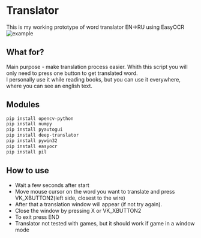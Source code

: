 # Translator
This is my working prototype of word translator EN->RU using EasyOCR 
![example](https://user-images.githubusercontent.com/85990934/129613964-912f7c16-2f82-48b9-817a-2159f6d0568c.png)


## What for?
Main purpose - make translation process easier. Whith this script you will only need to press one button to get translated word.  
I personally use it while reading books, but you can use it everywhere, where you can see an english text. 

## Modules 
```sh
pip install opencv-python
pip install numpy
pip install pyautogui
pip install deep-translator
pip install pywin32
pip install easyocr
pip install pil
```

## How to use
* Wait a few seconds after start
* Move mouse cursor on the word you want to translate and press VK_XBUTTON2(left side, closest to the wire) 
* After that a translation window will appear (if not try again). 
* Close the window by pressing X or VK_XBUTTON2
* To exit press END
* Translator not tested with games, but it should work if game in a window mode
